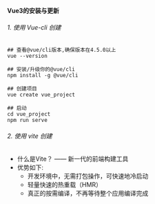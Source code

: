 #### Vue3的安装与更新
###### 1. 使用 Vue-cli 创建
```shell
## 查看@vue/cli版本,确保版本在4.5.0以上
vue --version

## 安装/升级你的@vue/cli
npm install -g @vue/cli

## 创建项目
vue create vue_project

## 启动
cd vue_project
npm run serve
```

###### 2. 使用 vite 创建
- 什么是Vite？ —— 新一代的前端构建工具
- 优势如下:
	- 开发环境中，无需打包操作，可快速地冷启动
	- 轻量快速的热重载（HMR）
	- 真正的按需编译，不再等待整个应用编译完成